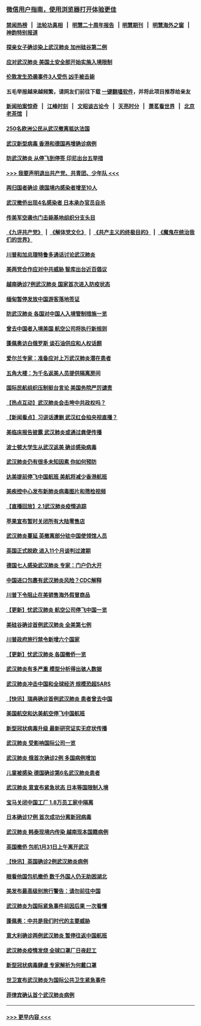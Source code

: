 ### [微信用户指南，使用浏览器打开体验更佳](https://github.com/gfw-breaker/banned-news1/blob/master/indexes/wechat-guide.md?t=0)
#### [禁闻热榜](热点新闻.md?t=0)  &nbsp;&nbsp;|&nbsp;&nbsp; [法轮功真相](https://github.com/gfw-breaker/truth/blob/master/README.md?t=0) &nbsp;&nbsp;|&nbsp;&nbsp; [明慧二十周年报告](https://github.com/gfw-breaker/mh-reports/blob/master/README.md?t=0) &nbsp;&nbsp;|&nbsp;&nbsp;[明慧期刊](https://github.com/gfw-breaker/mh-qikan) &nbsp;&nbsp;|&nbsp;&nbsp; [明慧海外之窗](https://github.com/gfw-breaker/mh-news/blob/master/README.md?t=0) &nbsp;&nbsp;|&nbsp;&nbsp; [神韵特别报道](https://github.com/gfw-breaker/mh-news/blob/master/shenyun.md?t=0)
#### [探亲女子确诊染上武汉肺炎 加州硅谷第二例](../pages/nsc418/n11839784.md?t=02031533) 
#### [应对武汉肺炎 美国土安全部开始实施入境限制](../pages/nsc418/n11839729.md?t=02031533) 
#### [伦敦发生恐袭事件3人受伤 凶手被击毙](../pages/nsc418/n11839442.md?t=02031533) 
#### 五毛举报越来越频繁，请网友们前往下载 [一键翻墙软件](https://github.com/gfw-breaker/ssr-accounts)，并将此项目推荐给亲友
#### [新闻拍案惊奇](https://github.com/gfw-breaker/banned-news1/blob/master/pages/link4.md) &nbsp;&nbsp;|&nbsp;&nbsp; [江峰时刻](https://github.com/gfw-breaker/banned-news1/blob/master/pages/link4.md) &nbsp;&nbsp;|&nbsp;&nbsp; [文昭谈古论今](https://github.com/gfw-breaker/banned-news1/blob/master/pages/link4.md) &nbsp;&nbsp;|&nbsp;&nbsp; [天亮时分](https://github.com/gfw-breaker/banned-news1/blob/master/pages/link4.md) &nbsp;&nbsp;|&nbsp;&nbsp; [萧茗看世界](https://github.com/gfw-breaker/banned-news1/blob/master/pages/link4.md) &nbsp;&nbsp;|&nbsp;&nbsp; [北京老茶馆](https://github.com/gfw-breaker/banned-news1/blob/master/pages/link4.md) &nbsp;&nbsp;|&nbsp;&nbsp; 
#### [250名欧洲公民从武汉撤离抵达法国](../pages/nsc418/n11839438.md?t=02031533) 
#### [武汉新型病毒 香港和德国再增确诊病例](../pages/nsc418/n11839381.md?t=02031533) 
#### [防武汉肺炎 从停飞到停签 印尼出台五举措](../pages/nsc418/n11839282.md?t=02031533) 
#### [>>> 我要声明退出共产党、共青团、少年队 <<<](https://github.com/begood0513/goodnews/blob/master/quit/letter.md) 
#### [两归国者确诊 德国境内感染者增至10人](../pages/nsc418/n11839164.md?t=02031533) 
#### [武汉撤侨出现4名感染者 日本承办官员自杀](../pages/nsc418/n11839044.md?t=02031533) 
#### [传美军空袭也门击毙基地组织分支头目](../pages/nsc418/n11839210.md?t=02031533) 
#### [《九评共产党》](https://github.com/begood0513/9ping.md/blob/master/README.md) &nbsp;|&nbsp; [《解体党文化》](../../../../jtdwh.md/blob/master/README.md)  &nbsp;|&nbsp; [《共产主义的终极目的》](../../../../gczydzjmd.md/blob/master/README.md) &nbsp;|&nbsp; [《魔鬼在统治我们的世界》](../../../../mgztzwmdsj.md/blob/master/README.md) 
#### [川普和加总理特鲁多通话讨论武汉肺炎](../pages/nsc418/n11839128.md?t=02031533) 
#### [美两党合作应对中共威胁 智库出台近百倡议](../pages/nsc418/n11838437.md?t=02031533) 
#### [越南确诊7例武汉肺炎 国家首次进入防疫状态](../pages/nsc418/n11838860.md?t=02031533) 
#### [缅甸暂停发放中国游客落地签证](../pages/nsc418/n11838730.md?t=02031533) 
#### [防武汉肺炎 各国对中国人入境管制措施一览](../pages/nsc418/n11838726.md?t=02031533) 
#### [曾去中国者入境美国 航空公司将执行新规则](../pages/nsc418/n11838375.md?t=02031533) 
#### [蓬佩奥访白俄罗斯 谈石油供应和人权话题](../pages/nsc418/n11838242.md?t=02031533) 
#### [爱尔兰专家：准备应对上万武汉肺炎潜在患者](../pages/nsc418/n11837978.md?t=02031533) 
#### [五角大楼：为千名返美人员提供隔离房间](../pages/nsc418/n11837831.md?t=02031533) 
#### [国际民航组织压制挺台言论 美国务院严厉谴责](../pages/nsc418/n11837791.md?t=02031533) 
#### [【热点互动】武汉肺炎会击垮中共政权吗？](../pages/nsc418/n11837779.md?t=02031533) 
#### [【新闻看点】习讲话遭删 武汉红会掐央视直播？](../pages/nsc418/n11837573.md?t=02031533) 
#### [美临床报告披露 武汉肺炎或通过粪便传播](../pages/nsc418/n11837626.md?t=02031533) 
#### [波士顿大学生从武汉返美 确诊感染病毒](../pages/nsc418/n11837580.md?t=02031533) 
#### [武汉肺炎仍有很多未知因素 你如何预防](../pages/nsc418/n11837666.md?t=02031533) 
#### [达美提前停飞中国航班 美航将减少香港航班](../pages/nsc418/n11837649.md?t=02031533) 
#### [美疾控中心发布新肺炎病毒图片和筛检视频](../pages/nsc418/n11837491.md?t=02031533) 
#### [【直播回放】2.1武汉肺炎疫情追踪](../pages/nsc418/n11837232.md?t=02031533) 
#### [苹果宣布暂时关闭所有大陆零售店](../pages/nsc418/n11837097.md?t=02031533) 
#### [武汉肺炎蔓延 英撤离部分驻中国使领馆人员](../pages/nsc418/n11837061.md?t=02031533) 
#### [英国正式脱欧 进入11个月谈判过渡期](../pages/nsc418/n11836911.md?t=02031533) 
#### [德国七人感染武汉肺炎 专家：门户仍大开](../pages/nsc418/n11836344.md?t=02031533) 
#### [中国进口包裹有武汉肺炎风险？CDC解释](../pages/nsc418/n11836321.md?t=02031533) 
#### [川普下令阻止在美销售海外假冒商品](../pages/nsc418/n11836261.md?t=02031533) 
#### [【更新】忧武汉肺炎 航空公司停飞中国一览](../pages/nsc418/n11835931.md?t=02031533) 
#### [美硅谷确诊首例武汉肺炎 全美第七例](../pages/nsc418/n11836093.md?t=02031533) 
#### [川普政府旅行禁令新增六个国家](../pages/nsc418/n11836083.md?t=02031533) 
#### [【更新】忧武汉肺炎 各国撤侨一览](../pages/nsc418/n11835673.md?t=02031533) 
#### [武汉肺炎有多严重 模型分析得出骇人数据](../pages/nsc418/n11835829.md?t=02031533) 
#### [武汉肺炎冲击中国和全球经济 规模恐超SARS](../pages/nsc418/n11835652.md?t=02031533) 
#### [【快讯】瑞典确诊首例武汉肺炎 患者曾去中国](../pages/nsc418/n11835675.md?t=02031533) 
#### [美国航空和达美航空停飞中国航班](../pages/nsc418/n11835567.md?t=02031533) 
#### [新型冠状病毒升级 最新研究证实无症状传播](../pages/nsc418/n11835589.md?t=02031533) 
#### [武汉肺炎 受影响国际公司一览](../pages/nsc418/n11835538.md?t=02031533) 
#### [武汉肺炎 俄首次确诊2例 多国病例增加](../pages/nsc418/n11835295.md?t=02031533) 
#### [儿童被感染 德国确诊第6名武汉肺炎患者](../pages/nsc418/n11835338.md?t=02031533) 
#### [武汉肺炎 意宣布紧急状态 日本等国限制入境](../pages/nsc418/n11835062.md?t=02031533) 
#### [宝马关闭中国工厂 1.8万员工家中隔离](../pages/nsc418/n11835128.md?t=02031533) 
#### [日本确诊17例 首次成功分离新冠病毒](../pages/nsc418/n11834975.md?t=02031533) 
#### [武汉肺炎 韩泰现境内传染 越南现本国籍病例](../pages/nsc418/n11834857.md?t=02031533) 
#### [英国撤侨 包机1月31日上午离开武汉](../pages/nsc418/n11834808.md?t=02031533) 
#### [【快讯】英国确诊2例武汉肺炎病例](../pages/nsc418/n11834824.md?t=02031533) 
#### [眼看他国包机撤侨 数千外国人仍无助困湖北](../pages/nsc418/n11834010.md?t=02031533) 
#### [美发布最高级别旅行警告：请勿前往中国](../pages/nsc418/n11834038.md?t=02031533) 
#### [武汉肺炎为国际紧急事件前因后果 一次看懂](../pages/nsc418/n11833893.md?t=02031533) 
#### [蓬佩奥：中共是我们时代的主要威胁](../pages/nsc418/n11833434.md?t=02031533) 
#### [意大利确诊两例武汉肺炎 暂停往返中国航班](../pages/nsc418/n11833483.md?t=02031533) 
#### [武汉肺炎疫情发烧 全球口罩厂日夜赶工](../pages/nsc418/n11833528.md?t=02031533) 
#### [新型冠状病毒肆虐 专家解析为何戴口罩](../pages/nsc418/n11833332.md?t=02031533) 
#### [世卫宣布武汉肺炎为国际公共卫生紧急事件](../pages/nsc418/n11833455.md?t=02031533) 
#### [菲律宾确认首个武汉肺炎病例](../pages/nsc418/n11833162.md?t=02031533) 

----
#### [ >>> 更早内容 <<< ](../indexes/nsc418-earlier.md)

